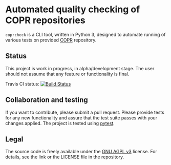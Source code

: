 # Automated quality checking of COPR repositories

`coprcheck` is a CLI tool, written in Python 3, designed to automate running of
various tests on provided [COPR][copr] repository.

## Status

This project is work in progress, in alpha/development stage. The user should
not assume that any feature or functionality is final.

Travis CI status: [![Build Status](https://travis-ci.org/khardix/coprcheck.svg?branch=master)](https://travis-ci.org/khardix/coprcheck)

## Collaboration and testing

If you want to contribute, please submit a pull request. Please provide tests
for any new functionality and assure that the test suite passes with your changes
applied. The project is tested using [pytest][].

## Legal

The source code is freely available under the [GNU AGPL v3][agpl] license. For
details, see the link or the LICENSE file in the repository.

[agpl]: https://www.gnu.org/licenses/agpl.html "GNU Affero General Public License, Version 3"
[copr]: https://copr.fedorainfracloud.org/ "COPR – Fedora build system"
[pytest]: http://pytest.org/ "pytest: a mature full-featured Python testing tool"
